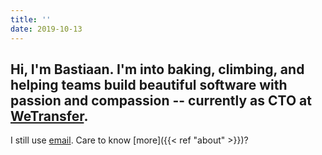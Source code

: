 ```yaml
---
title: ''
date: 2019-10-13
---
```


## **Hi, I'm Bastiaan.** I'm into baking, climbing, and helping teams build beautiful software with passion and compassion -- currently as CTO at [WeTransfer](https://wetransfer.com). 

I still use [email](mailto:hi@bastiaan.cc). Care to know [more]({{< ref "about" >}})?